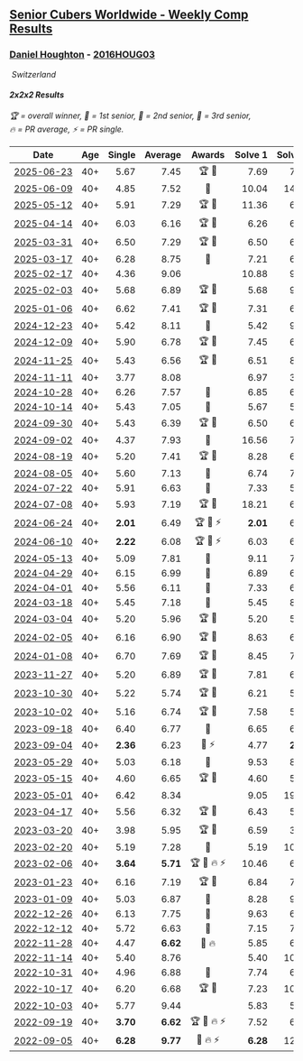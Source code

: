 <style>table {white-space: nowrap;}</style>
<link rel="stylesheet" type="text/css" href="/scw-comp/css/flags.css" />

## [Senior Cubers Worldwide - Weekly Comp Results](/scw-comp/results/)
### [Daniel Houghton](README.md) - [2016HOUG03](https://www.worldcubeassociation.org/persons/2016HOUG03?event=222)

<i class="flag flag-CH" />&nbsp;Switzerland

#### 2x2x2 Results

<span style="white-space: nowrap;">🏆 = overall winner</span>, <span style="white-space: nowrap;">🥇 = 1st senior</span>, <span style="white-space: nowrap;">🥈 = 2nd senior</span>, <span style="white-space: nowrap;">🥉 = 3rd senior</span>, <span style="white-space: nowrap;">🔥 = PR average</span>, <span style="white-space: nowrap;">⚡ = PR single</span>.

| Date | Age | Single | Average | Awards | Solve 1 | Solve 2 | Solve 3 | Solve 4 | Solve 5 | Video |
| :--: | :--: | --: | --: | :--: | --: | --: | --: | --: | --: | :-- |
| [2025-06-23](../../results/2025-06-23/222.md) | 40+ | 5.67 | 7.45 | 🏆 🥇 | 7.69 | 7.44 | 8.43 | 5.67 | 7.23 | [Desktop](https://www.facebook.com/events/4134767840134485/permalink/4147924508818818) / [Mobile](https://m.facebook.com/events/4134767840134485?view=permalink&id=4147924508818818) |
| [2025-06-09](../../results/2025-06-09/222.md) | 40+ | 4.85 | 7.52 | 🥉 | 10.04 | 14.44 | 5.55 | 6.98 | 4.85 | [Desktop](https://www.facebook.com/events/947256517415436/permalink/954920349982386) / [Mobile](https://m.facebook.com/events/947256517415436?view=permalink&id=954920349982386) |
| [2025-05-12](../../results/2025-05-12/222.md) | 40+ | 5.91 | 7.29 | 🏆 🥇 | 11.36 | 6.03 | 6.02 | 9.81 | 5.91 | [Desktop](https://www.facebook.com/events/1716950522530027/permalink/1721665665391846) / [Mobile](https://m.facebook.com/events/1716950522530027?view=permalink&id=1721665665391846) |
| [2025-04-14](../../results/2025-04-14/222.md) | 40+ | 6.03 | 6.16 | 🏆 🥇 | 6.26 | 6.16 | 6.06 | 6.03 | 6.71 | [Desktop](https://www.facebook.com/events/686757560572325/permalink/692549499993131) / [Mobile](https://m.facebook.com/events/686757560572325?view=permalink&id=692549499993131) |
| [2025-03-31](../../results/2025-03-31/222.md) | 40+ | 6.50 | 7.29 | 🏆 🥇 | 6.50 | 6.51 | 8.51 | 10.06 | 6.86 | [Desktop](https://www.facebook.com/events/952001183807395/permalink/956524466688400) / [Mobile](https://m.facebook.com/events/952001183807395?view=permalink&id=956524466688400) |
| [2025-03-17](../../results/2025-03-17/222.md) | 40+ | 6.28 | 8.75 | 🥉 | 7.21 | 6.28 | 11.59 | 14.31 | 7.44 | [Desktop](https://www.facebook.com/events/4062322140668303/permalink/4073597876207396) / [Mobile](https://m.facebook.com/events/4062322140668303?view=permalink&id=4073597876207396) |
| [2025-02-17](../../results/2025-02-17/222.md) | 40+ | 4.36 | 9.06 |  | 10.88 | 9.20 | 11.36 | 7.09 | 4.36 | [Desktop](https://www.facebook.com/events/1147070173669130/permalink/1151701469872667) / [Mobile](https://m.facebook.com/events/1147070173669130?view=permalink&id=1151701469872667) |
| [2025-02-03](../../results/2025-02-03/222.md) | 40+ | 5.68 | 6.89 | 🏆 🥇 | 5.68 | 9.22 | 6.83 | 6.96 | 6.87 | [Desktop](https://www.facebook.com/events/595481126781396/permalink/600242806305228) / [Mobile](https://m.facebook.com/events/595481126781396?view=permalink&id=600242806305228) |
| [2025-01-06](../../results/2025-01-06/222.md) | 40+ | 6.62 | 7.41 | 🏆 🥇 | 7.31 | 6.62 | 7.45 | 7.48 | 7.91 | [Desktop](https://www.facebook.com/events/595415366757855/permalink/601842526115139) / [Mobile](https://m.facebook.com/events/595415366757855?view=permalink&id=601842526115139) |
| [2024-12-23](../../results/2024-12-23/222.md) | 40+ | 5.42 | 8.11 | 🥉 | 5.42 | 9.34 | 7.91 | 7.55 | 8.87 | [Desktop](https://www.facebook.com/events/984530303534896/permalink/1002533721734554) / [Mobile](https://m.facebook.com/events/984530303534896?view=permalink&id=1002533721734554) |
| [2024-12-09](../../results/2024-12-09/222.md) | 40+ | 5.90 | 6.78 | 🏆 🥇 | 7.45 | 6.74 | 5.90 | 6.99 | 6.62 | [Desktop](https://www.facebook.com/events/984530303534896/permalink/992456002742326) / [Mobile](https://m.facebook.com/events/984530303534896?view=permalink&id=992456002742326) |
| [2024-11-25](../../results/2024-11-25/222.md) | 40+ | 5.43 | 6.56 | 🏆 🥇 | 6.51 | 8.51 | 6.06 | 7.10 | 5.43 | [Desktop](https://www.facebook.com/events/1257789925369732/permalink/1262932994855425) / [Mobile](https://m.facebook.com/events/1257789925369732?view=permalink&id=1262932994855425) |
| [2024-11-11](../../results/2024-11-11/222.md) | 40+ | 3.77 | 8.08 |  | 6.97 | 3.77 | 8.87 | 8.40 | 10.16 | [Desktop](https://www.facebook.com/events/1967492723733489/permalink/1977272422755519) / [Mobile](https://m.facebook.com/events/1967492723733489?view=permalink&id=1977272422755519) |
| [2024-10-28](../../results/2024-10-28/222.md) | 40+ | 6.26 | 7.57 | 🥉 | 6.85 | 6.65 | 9.22 | 6.26 | 18.07 | [Desktop](https://www.facebook.com/events/946695540632554/permalink/949736660328442) / [Mobile](https://m.facebook.com/events/946695540632554?view=permalink&id=949736660328442) |
| [2024-10-14](../../results/2024-10-14/222.md) | 40+ | 5.43 | 7.05 | 🥈 | 5.67 | 5.43 | 8.04 | 7.56 | 7.91 | [Desktop](https://www.facebook.com/events/892899002359105/permalink/897984821850523) / [Mobile](https://m.facebook.com/events/892899002359105?view=permalink&id=897984821850523) |
| [2024-09-30](../../results/2024-09-30/222.md) | 40+ | 5.43 | 6.39 | 🏆 🥇 | 6.50 | 6.86 | 5.43 | 9.31 | 5.82 | [Desktop](https://www.facebook.com/events/559779533112258/permalink/568302862259925) / [Mobile](https://m.facebook.com/events/559779533112258?view=permalink&id=568302862259925) |
| [2024-09-02](../../results/2024-09-02/222.md) | 40+ | 4.37 | 7.93 | 🥈 | 16.56 | 7.56 | 7.22 | 9.01 | 4.37 | [Desktop](https://www.facebook.com/events/536643418925945/permalink/541589651764655) / [Mobile](https://m.facebook.com/events/536643418925945?view=permalink&id=541589651764655) |
| [2024-08-19](../../results/2024-08-19/222.md) | 40+ | 5.20 | 7.41 | 🏆 🥇 | 8.28 | 6.38 | 8.63 | 5.20 | 7.56 | [Desktop](https://www.facebook.com/events/1156782986175552/permalink/1160401365813714) / [Mobile](https://m.facebook.com/events/1156782986175552?view=permalink&id=1160401365813714) |
| [2024-08-05](../../results/2024-08-05/222.md) | 40+ | 5.60 | 7.13 | 🥉 | 6.74 | 7.09 | 5.60 | 7.57 | 14.07 | [Desktop](https://www.facebook.com/events/1659713531529180/permalink/1664195091081024) / [Mobile](https://m.facebook.com/events/1659713531529180?view=permalink&id=1664195091081024) |
| [2024-07-22](../../results/2024-07-22/222.md) | 40+ | 5.91 | 6.63 | 🥉 | 7.33 | 5.91 | 6.50 | 8.64 | 6.05 | [Desktop](https://www.facebook.com/events/909767637577126/permalink/918732610013962) / [Mobile](https://m.facebook.com/events/909767637577126?view=permalink&id=918732610013962) |
| [2024-07-08](../../results/2024-07-08/222.md) | 40+ | 5.93 | 7.19 | 🏆 🥇 | 18.21 | 6.13 | 5.93 | 9.33 | 6.12 | [Desktop](https://www.facebook.com/events/821748909640871/permalink/828852758930486) / [Mobile](https://m.facebook.com/events/821748909640871?view=permalink&id=828852758930486) |
| [2024-06-24](../../results/2024-06-24/222.md) | 40+ | **2.01** | 6.49 | 🏆 🥇 ⚡ | **2.01** | 6.50 | 7.01 | 9.22 | 5.95 | [Desktop](https://www.facebook.com/events/437464695833920/permalink/446168098296913) / [Mobile](https://m.facebook.com/events/437464695833920?view=permalink&id=446168098296913) |
| [2024-06-10](../../results/2024-06-10/222.md) | 40+ | **2.22** | 6.08 | 🏆 🥇 ⚡ | 6.03 | 6.39 | 8.27 | 5.83 | **2.22** | [Desktop](https://www.facebook.com/events/1031082051776253/permalink/1039272454290546) / [Mobile](https://m.facebook.com/events/1031082051776253?view=permalink&id=1039272454290546) |
| [2024-05-13](../../results/2024-05-13/222.md) | 40+ | 5.09 | 7.81 | 🥈 | 9.11 | 7.68 | 7.37 | 8.39 | 5.09 | [Desktop](https://www.facebook.com/events/800074235387553/permalink/806423794752597) / [Mobile](https://m.facebook.com/events/800074235387553?view=permalink&id=806423794752597) |
| [2024-04-29](../../results/2024-04-29/222.md) | 40+ | 6.15 | 6.99 | 🥇 | 6.89 | 6.40 | 6.15 | 7.69 | 9.11 | [Desktop](https://www.facebook.com/events/728652622517739/permalink/734528198596848) / [Mobile](https://m.facebook.com/events/728652622517739?view=permalink&id=734528198596848) |
| [2024-04-01](../../results/2024-04-01/222.md) | 40+ | 5.56 | 6.11 | 🥈 | 7.33 | 6.62 | 5.80 | 5.56 | 5.91 | [Desktop](https://www.facebook.com/events/399816879472850/permalink/406279462159925) / [Mobile](https://m.facebook.com/events/399816879472850?view=permalink&id=406279462159925) |
| [2024-03-18](../../results/2024-03-18/222.md) | 40+ | 5.45 | 7.18 | 🥉 | 5.45 | 8.75 | 6.28 | 7.34 | 7.91 | [Desktop](https://www.facebook.com/events/962609138892132/permalink/970717014748011) / [Mobile](https://m.facebook.com/events/962609138892132?view=permalink&id=970717014748011) |
| [2024-03-04](../../results/2024-03-04/222.md) | 40+ | 5.20 | 5.96 | 🏆 🥇 | 5.20 | 5.20 | 7.80 | 7.11 | 5.56 | [Desktop](https://www.facebook.com/events/424128753424901/permalink/430588589445584) / [Mobile](https://m.facebook.com/events/424128753424901?view=permalink&id=430588589445584) |
| [2024-02-05](../../results/2024-02-05/222.md) | 40+ | 6.16 | 6.90 | 🏆 🥇 | 8.63 | 6.16 | 7.22 | 7.09 | 6.38 | [Desktop](https://www.facebook.com/events/3090201184445880/permalink/3095012800631385) / [Mobile](https://m.facebook.com/events/3090201184445880?view=permalink&id=3095012800631385) |
| [2024-01-08](../../results/2024-01-08/222.md) | 40+ | 6.70 | 7.69 | 🏆 🥇 | 8.45 | 7.68 | 6.70 | 6.94 | 8.69 | [Desktop](https://www.facebook.com/events/1278843609453417/permalink/1285671305437314) / [Mobile](https://m.facebook.com/events/1278843609453417?view=permalink&id=1285671305437314) |
| [2023-11-27](../../results/2023-11-27/222.md) | 40+ | 5.20 | 6.89 | 🏆 🥇 | 7.81 | 6.32 | 6.53 | 5.20 | 8.55 | [Desktop](https://www.facebook.com/events/872715707643227/permalink/879955903585874) / [Mobile](https://m.facebook.com/events/872715707643227?view=permalink&id=879955903585874) |
| [2023-10-30](../../results/2023-10-30/222.md) | 40+ | 5.22 | 5.74 | 🏆 🥇 | 6.21 | 5.42 | 5.22 | 5.59 | 6.32 | [Desktop](https://www.facebook.com/events/1074911313795532/permalink/1080572109896119) / [Mobile](https://m.facebook.com/events/1074911313795532?view=permalink&id=1080572109896119) |
| [2023-10-02](../../results/2023-10-02/222.md) | 40+ | 5.16 | 6.74 | 🏆 🥇 | 7.58 | 5.56 | 5.16 | 7.07 | 8.34 | [Desktop](https://www.facebook.com/events/1518773368939011/permalink/1525793478237000) / [Mobile](https://m.facebook.com/events/1518773368939011?view=permalink&id=1525793478237000) |
| [2023-09-18](../../results/2023-09-18/222.md) | 40+ | 6.40 | 6.77 | 🥈 | 6.65 | 6.85 | 7.18 | 6.82 | 6.40 | [Desktop](https://www.facebook.com/events/1636211493537200/permalink/1642662546225428) / [Mobile](https://m.facebook.com/events/1636211493537200?view=permalink&id=1642662546225428) |
| [2023-09-04](../../results/2023-09-04/222.md) | 40+ | **2.36** | 6.23 | 🥈 ⚡ | 4.77 | **2.36** | 7.73 | 7.10 | 6.83 | [Desktop](https://www.facebook.com/events/190773964023185/permalink/198745966559318) / [Mobile](https://m.facebook.com/events/190773964023185?view=permalink&id=198745966559318) |
| [2023-05-29](../../results/2023-05-29/222.md) | 40+ | 5.03 | 6.18 | 🥇 | 9.53 | 8.00 | 5.36 | 5.03 | 5.17 | [Desktop](https://www.facebook.com/events/199553879662923/permalink/206036625681315) / [Mobile](https://m.facebook.com/events/199553879662923?view=permalink&id=206036625681315) |
| [2023-05-15](../../results/2023-05-15/222.md) | 40+ | 4.60 | 6.65 | 🏆 🥇 | 4.60 | 5.91 | DNF | 7.02 | 7.01 | [Desktop](https://www.facebook.com/events/943848890264789/permalink/949373119712366) / [Mobile](https://m.facebook.com/events/943848890264789?view=permalink&id=949373119712366) |
| [2023-05-01](../../results/2023-05-01/222.md) | 40+ | 6.42 | 8.34 |  | 9.05 | 19.02 | 7.38 | 6.42 | 8.60 | [Desktop](https://www.facebook.com/events/751816416413742/permalink/757735055821878) / [Mobile](https://m.facebook.com/events/751816416413742?view=permalink&id=757735055821878) |
| [2023-04-17](../../results/2023-04-17/222.md) | 40+ | 5.56 | 6.32 | 🏆 🥇 | 6.43 | 5.56 | 6.29 | 9.08 | 6.25 | [Desktop](https://www.facebook.com/events/786804792820217/permalink/793399758827387) / [Mobile](https://m.facebook.com/events/786804792820217?view=permalink&id=793399758827387) |
| [2023-03-20](../../results/2023-03-20/222.md) | 40+ | 3.98 | 5.95 | 🏆 🥇 | 6.59 | 3.98 | 5.55 | 6.25 | 6.04 | [Desktop](https://www.facebook.com/events/241366535002371/permalink/245531534585871) / [Mobile](https://m.facebook.com/events/241366535002371?view=permalink&id=245531534585871) |
| [2023-02-20](../../results/2023-02-20/222.md) | 40+ | 5.19 | 7.28 | 🥈 | 5.19 | 10.31 | 6.92 | 5.72 | 9.20 | [Desktop](https://www.facebook.com/events/569225115154363/permalink/574369101306631) / [Mobile](https://m.facebook.com/events/569225115154363?view=permalink&id=574369101306631) |
| [2023-02-06](../../results/2023-02-06/222.md) | 40+ | **3.64** | **5.71** | 🏆 🥇 🔥 ⚡ | 10.46 | 6.13 | 4.44 | **3.64** | 6.55 | [Desktop](https://www.facebook.com/events/592410912725072/permalink/596115882354575) / [Mobile](https://m.facebook.com/events/592410912725072?view=permalink&id=596115882354575) |
| [2023-01-23](../../results/2023-01-23/222.md) | 40+ | 6.16 | 7.19 | 🏆 🥇 | 6.84 | 7.98 | 6.16 | 9.78 | 6.74 | [Desktop](https://www.facebook.com/events/492735749600024/permalink/497209929152606) / [Mobile](https://m.facebook.com/events/492735749600024?view=permalink&id=497209929152606) |
| [2023-01-09](../../results/2023-01-09/222.md) | 40+ | 5.03 | 6.87 | 🥇 | 8.28 | 9.27 | 6.06 | 6.26 | 5.03 | [Desktop](https://www.facebook.com/events/4054783058080417/permalink/4067666840125372) / [Mobile](https://m.facebook.com/events/4054783058080417?view=permalink&id=4067666840125372) |
| [2022-12-26](../../results/2022-12-26/222.md) | 40+ | 6.13 | 7.75 | 🥈 | 9.63 | 6.80 | 10.28 | 6.82 | 6.13 | [Desktop](https://www.facebook.com/events/563573978559176/permalink/570597057856868) / [Mobile](https://m.facebook.com/events/563573978559176?view=permalink&id=570597057856868) |
| [2022-12-12](../../results/2022-12-12/222.md) | 40+ | 5.72 | 6.63 | 🥇 | 7.15 | 7.08 | 6.25 | 5.72 | 6.56 | [Desktop](https://www.facebook.com/events/1541409726309933/permalink/1563256597458579) / [Mobile](https://m.facebook.com/events/1541409726309933?view=permalink&id=1563256597458579) |
| [2022-11-28](../../results/2022-11-28/222.md) | 40+ | 4.47 | **6.62** | 🥇 🔥 | 5.85 | 6.76 | 7.64 | 7.26 | 4.47 | [Desktop](https://www.facebook.com/events/1541409726309933/permalink/1549821992135373) / [Mobile](https://m.facebook.com/events/1541409726309933?view=permalink&id=1549821992135373) |
| [2022-11-14](../../results/2022-11-14/222.md) | 40+ | 5.40 | 8.76 |  | 5.40 | 10.20 | 7.86 | 8.23 | 13.41 | [Desktop](https://www.facebook.com/events/5802707333170226/permalink/5836832399757719) / [Mobile](https://m.facebook.com/events/5802707333170226?view=permalink&id=5836832399757719) |
| [2022-10-31](../../results/2022-10-31/222.md) | 40+ | 4.96 | 6.88 | 🥇 | 7.74 | 6.44 | 8.85 | 6.45 | 4.96 | [Desktop](https://www.facebook.com/events/536496438309051/permalink/545852090706819) / [Mobile](https://m.facebook.com/events/536496438309051?view=permalink&id=545852090706819) |
| [2022-10-17](../../results/2022-10-17/222.md) | 40+ | 6.20 | 6.68 | 🏆 🥇 | 7.23 | 10.11 | 6.52 | 6.20 | 6.29 | [Desktop](https://www.facebook.com/events/3406415112938858/permalink/3410335962546773) / [Mobile](https://m.facebook.com/events/3406415112938858?view=permalink&id=3410335962546773) |
| [2022-10-03](../../results/2022-10-03/222.md) | 40+ | 5.77 | 9.44 |  | 5.83 | 5.77 | 13.62 | 14.17 | 8.86 | [Desktop](https://www.facebook.com/events/1113163972925182/permalink/1123216015253311) / [Mobile](https://m.facebook.com/events/1113163972925182?view=permalink&id=1123216015253311) |
| [2022-09-19](../../results/2022-09-19/222.md) | 40+ | **3.70** | **6.62** | 🏆 🥇 🔥 ⚡ | 7.52 | 6.53 | **3.70** | 8.71 | 5.82 | [Desktop](https://www.facebook.com/events/400132442274991/permalink/407229801565255) / [Mobile](https://m.facebook.com/events/400132442274991?view=permalink&id=407229801565255) |
| [2022-09-05](../../results/2022-09-05/222.md) | 40+ | **6.28** | **9.77** | 🥈 🔥 ⚡ | **6.28** | 12.68 | 15.30 | 8.33 | 8.29 | [Desktop](https://www.facebook.com/events/865213714460720/permalink/872710310377727) / [Mobile](https://m.facebook.com/events/865213714460720?view=permalink&id=872710310377727) |


<!-- Global site tag (gtag.js) - Google Analytics -->
<script async src="https://www.googletagmanager.com/gtag/js?id=UA-86348435-3"></script>
<script>window.dataLayer = window.dataLayer || []; function gtag() {dataLayer.push(arguments);} gtag('js', new Date()); gtag('config', 'UA-86348435-3');</script>
